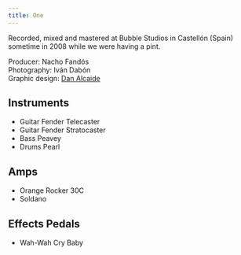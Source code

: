 ```yaml
---
title: One
---
```


Recorded, mixed and mastered at Bubble Studios in Castellón (Spain) sometime in 2008 while we were having a pint.

Producer: Nacho Fandós<br>
Photography: Iván Dabón<br>
Graphic design: [Dan Alcaide](https://www.danalcaide.com)<br>

## Instruments

- Guitar Fender Telecaster
- Guitar Fender Stratocaster
- Bass Peavey
- Drums Pearl

## Amps

- Orange Rocker 30C
- Soldano

## Effects Pedals

- Wah-Wah Cry Baby
